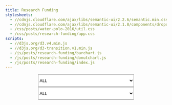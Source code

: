 ```yaml
---
title: Research Funding
stylesheets:
  - //cdnjs.cloudflare.com/ajax/libs/semantic-ui/2.2.6/semantic.min.css
  - //cdnjs.cloudflare.com/ajax/libs/semantic-ui/2.1.8/components/dropdown.min.css
  - /css/posts/water-polo-2016/util.css
  - /css/posts/research-funding/app.css
scripts:
  - //d3js.org/d3.v4.min.js
  - //d3js.org/d3-transition.v1.min.js
  - /js/posts/research-funding/barchart.js
  - /js/posts/research-funding/donutchart.js
  - /js/posts/research-funding/index.js
---
```

<div id='bar-chart-wrapper'>
    <select style="margin: 0 auto; display: flex; width: 300px; height: 3em;" class="ui selection dropdown" id='barChartDropdown'>
        <option value='0'>ALL</option>

    </select>
</div>

<div id='donut-chart-wrapper'>
  <select style="margin: 0 auto; display: flex; width: 300px; height: 3em;" class="ui selection dropdown" id='donutChartDropdown'>
      <option value='0'>ALL</option>
  </select>
</div>
